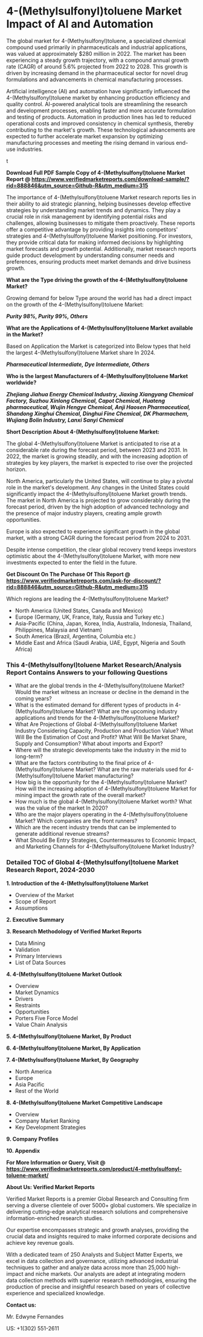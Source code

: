 <meta name="title" content="Global 4-(Methylsulfonyl)toluene Market Impact of AI and Automation"><meta name="description" content="The global market for 4-(Methylsulfonyl)toluene, a specialized chemical compound used primarily in pharmaceuticals and industrial applications, was valued at approxima"><meta name="title" content="4-(Methylsulfonyl)toluene Market Size, Share, Scope, Trends, Growth, Opportunities, Analysis, Forecast"><h1>4-(Methylsulfonyl)toluene Market Impact of AI and Automation</h1><p>The global market for 4-(Methylsulfonyl)toluene, a specialized chemical compound used primarily in pharmaceuticals and industrial applications, was valued at approximately $280 million in 2022. The market has been experiencing a steady growth trajectory, with a compound annual growth rate (CAGR) of around 5.6% projected from 2022 to 2028. This growth is driven by increasing demand in the pharmaceutical sector for novel drug formulations and advancements in chemical manufacturing processes.</p><p>Artificial intelligence (AI) and automation have significantly influenced the 4-(Methylsulfonyl)toluene market by enhancing production efficiency and quality control. AI-powered analytical tools are streamlining the research and development processes, enabling faster and more accurate formulation and testing of products. Automation in production lines has led to reduced operational costs and improved consistency in chemical synthesis, thereby contributing to the market's growth. These technological advancements are expected to further accelerate market expansion by optimizing manufacturing processes and meeting the rising demand in various end-use industries.</p>t</p><p id="" class=""><strong>Download Full PDF Sample Copy of 4-(Methylsulfonyl)toluene Market Report @ <a href="https://www.verifiedmarketreports.com/download-sample/?rid=888846&utm_source=Github-R&utm_medium=315" target="_blank">https://www.verifiedmarketreports.com/download-sample/?rid=888846&utm_source=Github-R&utm_medium=315</a></strong></p><p>The importance of&nbsp;4-(Methylsulfonyl)toluene Market research reports lies in their ability to aid strategic planning, helping businesses develop effective strategies by understanding market trends and dynamics. They play a crucial role in risk management by identifying potential risks and challenges, allowing businesses to mitigate them proactively. These reports offer a competitive advantage by providing insights into competitors' strategies and 4-(Methylsulfonyl)toluene Market positioning. For investors, they provide critical data for making informed decisions by highlighting market forecasts and growth potential. Additionally, market research reports guide product development by understanding consumer needs and preferences, ensuring products meet market demands and drive business growth.</p><p><strong>What are the&nbsp;Type driving the growth of the 4-(Methylsulfonyl)toluene Market?</strong></p><p id="" class="">Growing demand for below Type around the world has had a direct impact on the growth of the 4-(Methylsulfonyl)toluene Market:</p><em><strong>Purity 98%, Purity 99%, Others</strong></em></p><strong>What are the&nbsp;Applications&nbsp;of 4-(Methylsulfonyl)toluene Market available in the Market?</strong></p><p id="" class="">Based on Application the Market is categorized into Below types that held the largest 4-(Methylsulfonyl)toluene Market share In 2024.</p><em><strong>Pharmaceutical Intermediate, Dye Intermediate, Others</strong></em></p><strong>Who is the largest Manufacturers of 4-(Methylsulfonyl)toluene Market worldwide?</strong></p><p><em><strong>Zhejiang Jiahua Energy Chemical Industry, Jiaxing Xiangyang Chemical Factory, Suzhou Xinlong Chemical, Capot Chemical, Huateng pharmaceutical, Wujin Hengye Chemical, Anji Haosen Pharmaceutical, Shandong Xinghui Chemical, Dinghui Fine Chemical, DK Pharmachem, Wujiang Bolin Industry, Lanxi Sanyi Chemical</strong></em></p><p id="" class=""><strong>Short Description About 4-(Methylsulfonyl)toluene Market:</strong></p><p>The global 4-(Methylsulfonyl)toluene Market is anticipated to rise at a considerable rate during the forecast period, between 2023 and 2031. In 2022, the market is growing steadily, and with the increasing adoption of strategies by key players, the market is expected to rise over the projected horizon.</p><p>North America, particularly the United States, will continue to play a pivotal role in the market's development. Any changes in the United States could significantly impact the 4-(Methylsulfonyl)toluene Market growth trends. The market in North America is projected to grow considerably during the forecast period, driven by the high adoption of advanced technology and the presence of major industry players, creating ample growth opportunities.</p><p>Europe is also expected to experience significant growth in the global market, with a strong CAGR during the forecast period from 2024 to 2031.</p><p>Despite intense competition, the clear global recovery trend keeps investors optimistic about the 4-(Methylsulfonyl)toluene Market, with more new investments expected to enter the field in the future.</p><p id="" class=""><strong>Get Discount On The Purchase Of This Report @ <a href="https://www.verifiedmarketreports.com/ask-for-discount/?rid=888846&utm_source=Github-R&utm_medium=315" target="_blank">https://www.verifiedmarketreports.com/ask-for-discount/?rid=888846&utm_source=Github-R&utm_medium=315</a></strong></p>Which regions are leading the 4-(Methylsulfonyl)toluene Market?</p><ul><li>North America (United States, Canada and Mexico)</li><li>Europe (Germany, UK, France, Italy, Russia and Turkey etc.)</li><li>Asia-Pacific (China, Japan, Korea, India, Australia, Indonesia, Thailand, Philippines, Malaysia and Vietnam)</li><li>South America (Brazil, Argentina, Columbia etc.)</li><li>Middle East and Africa (Saudi Arabia, UAE, Egypt, Nigeria and South Africa)</li></ul><h3 id="" class="">This 4-(Methylsulfonyl)toluene Market Research/Analysis Report Contains Answers to your following Questions</h3><ul><li>What are the global trends in the 4-(Methylsulfonyl)toluene Market? Would the market witness an increase or decline in the demand in the coming years?</li><li>What is the estimated demand for different types of products in 4-(Methylsulfonyl)toluene Market? What are the upcoming industry applications and trends for the 4-(Methylsulfonyl)toluene Market?</li><li>What Are Projections of Global 4-(Methylsulfonyl)toluene Market Industry Considering Capacity, Production and Production Value? What Will Be the Estimation of Cost and Profit? What Will Be Market Share, Supply and Consumption? What about imports and Export?</li><li>Where will the strategic developments take the industry in the mid to long-term?</li><li>What are the factors contributing to the final price of 4-(Methylsulfonyl)toluene Market? What are the raw materials used for 4-(Methylsulfonyl)toluene Market manufacturing?</li><li>How big is the opportunity for the 4-(Methylsulfonyl)toluene Market? How will the increasing adoption of 4-(Methylsulfonyl)toluene Market for mining impact the growth rate of the overall market?</li><li>How much is the global 4-(Methylsulfonyl)toluene Market worth? What was the value of the market In 2020?</li><li>Who are the major players operating in the 4-(Methylsulfonyl)toluene Market? Which companies are the front runners?</li><li>Which are the recent industry trends that can be implemented to generate additional revenue streams?</li><li>What Should Be Entry Strategies, Countermeasures to Economic Impact, and Marketing Channels for 4-(Methylsulfonyl)toluene Market Industry?</li></ul><h3 id="" class="">Detailed TOC of Global 4-(Methylsulfonyl)toluene Market Research Report, 2024-2030</h3><p id="" class=""><strong>1. Introduction of the 4-(Methylsulfonyl)toluene Market</strong></p><ul><li>Overview of the Market</li><li>Scope of Report</li><li>Assumptions</li></ul><p id="" class=""><strong>2. Executive Summary</strong></p><p id="" class=""><strong>3. Research Methodology of Verified Market Reports</strong></p><ul><li>Data Mining</li><li>Validation</li><li>Primary Interviews</li><li>List of Data Sources</li></ul><p id="" class=""><strong>4. 4-(Methylsulfonyl)toluene Market Outlook</strong></p><ul><li>Overview</li><li>Market Dynamics</li><li>Drivers</li><li>Restraints</li><li>Opportunities</li><li>Porters Five Force Model</li><li>Value Chain Analysis</li></ul><p id="" class=""><strong>5. 4-(Methylsulfonyl)toluene Market, By Product</strong></p><p id="" class=""><strong>6. 4-(Methylsulfonyl)toluene Market, By Application</strong></p><p id="" class=""><strong>7. 4-(Methylsulfonyl)toluene Market, By Geography</strong></p><ul><li>North America</li><li>Europe</li><li>Asia Pacific</li><li>Rest of the World</li></ul><p id="" class=""><strong>8. 4-(Methylsulfonyl)toluene Market Competitive Landscape</strong></p><ul><li>Overview</li><li>Company Market Ranking</li><li>Key Development Strategies</li></ul><p id="" class=""><strong>9. Company Profiles</strong></p><p id="" class=""><strong>10. Appendix</strong></p><p id="" class=""><strong>For More Information or Query, Visit @ <a href="https://www.verifiedmarketreports.com/product/4-methylsulfonyl-toluene-market/" target="_blank">https://www.verifiedmarketreports.com/product/4-methylsulfonyl-toluene-market/</a></strong></p><p id="" class=""><strong>About Us: Verified Market Reports</strong></p><p id="" class="">Verified Market Reports is a premier Global Research and Consulting firm serving a diverse clientele of over 5000+ global customers. We specialize in delivering cutting-edge analytical research solutions and comprehensive information-enriched research studies.</p><p id="" class="">Our expertise encompasses strategic and growth analyses, providing the crucial data and insights required to make informed corporate decisions and achieve key revenue goals.</p><p id="" class="">With a dedicated team of 250 Analysts and Subject Matter Experts, we excel in data collection and governance, utilizing advanced industrial techniques to gather and analyze data across more than 25,000 high-impact and niche markets. Our analysts are adept at integrating modern data collection methods with superior research methodologies, ensuring the production of precise and insightful research based on years of collective experience and specialized knowledge.</p><p id="" class=""><strong>Contact us:</strong></p><p id="" class="">Mr. Edwyne Fernandes</p><p id="" class="">US: +1(302) 551-2611</p>